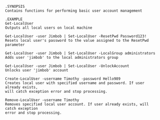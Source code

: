 
    .SYNOPSIS
    Contains functions for performing basic user account management

    .EXAMPLE
    Get-LocalUser
    Outputs all local users on local machine

    Get-LocalUser -user Jimbob | Set-LocalUser -ResetPwd Password123!
    Resets local user's password to the value assigned to the ResetPwd parameter
    
    Get-LocalUser -user Jimbob | Set-LocalUser -LocalGroup administrators
    Adds user 'jimbob' to the local administrators group
    
    Get-LocalUser -user Jimbob | Set-LocalUser -UnlockAccount
    Unlocks user 'jimbob' account

    Create-LocalUser -username Timothy -password Hello989
    Creates local user with specified username and password. If user already exists,
    will catch exception error and stop processing.

    Remove-LocalUser -username Timothy
    Removes specified local user account. If user already exists, will catch exception
    error and stop processing.
